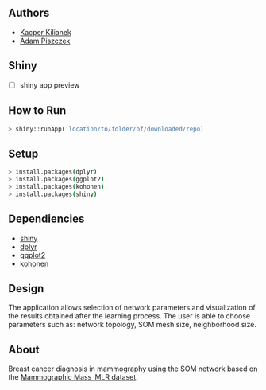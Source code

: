 ## Authors
- [Kacper Kilianek](https://github.com/Kkilianek)
- [Adam Piszczek](https://github.com/AdamPiszczek)

## Shiny
- [ ] shiny app preview

## How to Run

```sh
> shiny::runApp('location/to/folder/of/downloaded/repo)
```

## Setup

```sh
> install.packages(dplyr)
> install.packages(ggplot2)
> install.packages(kohonen)
> install.packages(shiny)
```

## Dependiencies
- [shiny](https://shiny.rstudio.com/)
- [dplyr](https://dplyr.tidyverse.org/)
- [ggplot2](https://ggplot2.tidyverse.org/)
- [kohonen](https://cran.r-project.org/web/packages/kohonen/index.html)

## Design

The application allows selection of network parameters and visualization of the results obtained after the learning process. The user is able to choose parameters such as: network topology, SOM mesh size, neighborhood size.

## About

Breast cancer diagnosis in mammography using the SOM network based on the [Mammographic Mass_MLR dataset](http://archive.ics.uci.edu/ml/datasets/mammographic+mass).
